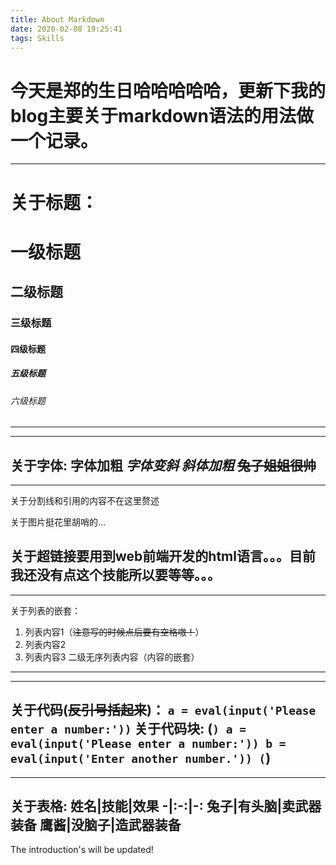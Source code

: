 ```yaml
---
title: About Markdown
date: 2020-02-08 19:25:41
tags: Skills
---
```


# 今天是郑的生日哈哈哈哈哈，更新下我的blog主要关于markdown语法的用法做一个记录。

---
# 关于标题：
# 一级标题
## 二级标题
### 三级标题
#### 四级标题
##### 五级标题
###### 六级标题
---

---
关于字体:
**字体加粗**
*字体变斜*
***斜体加粗***
~~兔子姐姐很帅~~
---

---
关于分割线和引用的内容不在这里赘述

关于图片挺花里胡哨的...

关于超链接要用到web前端开发的html语言。。。目前我还没有点这个技能所以要等等。。。
---

---
关于列表的嵌套：
1. 列表内容1（~~注意写的时候点后要有空格嗷！~~）
2. 列表内容2
3. 列表内容3
    二级无序列表内容（内容的嵌套）
---

---
关于代码(~~反引号括起来~~)：
`a = eval(input('Please enter a number:'))`
关于代码块:
(```)
a = eval(input('Please enter a number:'))
b = eval(input('Enter another number.'))
(```)
---

---
关于表格:
姓名|技能|效果
-|:-:|-:
兔子|有头脑|卖武器装备
鹰酱|没脑子|造武器装备
---

The introduction's will be updated!





